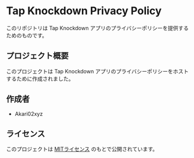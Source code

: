 # Tap Knockdown Privacy Policy

このリポジトリは Tap Knockdown アプリのプライバシーポリシーを提供するためのものです。

## プロジェクト概要
このプロジェクトは Tap Knockdown アプリのプライバシーポリシーをホストするために作成されました。

## 作成者
- Akari02xyz

## ライセンス
このプロジェクトは [MITライセンス](LICENSE) のもとで公開されています。
